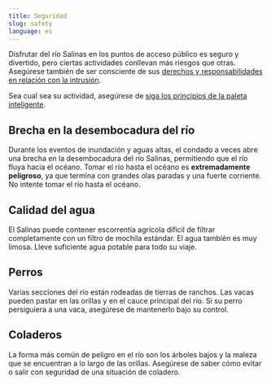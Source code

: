 ```yaml
---
title: Seguridad
slug: safety
language: es
---
```


Disfrutar del río Salinas en los puntos de acceso público es seguro y divertido, pero ciertas actividades conllevan más riesgos que otras. Asegúrese también de ser consciente de sus [derechos y responsabilidades en relación con la intrusión](/overview/tresspass).

Sea cual sea su actividad, asegúrese de
[siga los principios de la paleta inteligente](https://www.paddlewise.org/).

## Brecha en la desembocadura del río

Durante los eventos de inundación y aguas altas, el condado a veces abre una brecha en la desembocadura del río Salinas, permitiendo que el río fluya hacia el océano. Tomar el río hasta el océano es **extremadamente peligroso**, ya que termina con grandes olas paradas y una fuerte corriente. No intente tomar el río hasta el océano.

## Calidad del agua

El Salinas puede contener escorrentía agrícola difícil de filtrar completamente
con un filtro de mochila estándar.
El agua también es muy limosa. Lleve suficiente agua potable para todo su viaje.

## Perros

Varias secciones del río están rodeadas de tierras de ranchos. Las vacas pueden pastar en las orillas y en el cauce principal del río. Si su perro persiguiera a una vaca, asegúrese de mantenerlo bajo su control.

## Coladeros

La forma más común de peligro en el río son los árboles bajos y la maleza que se encuentran a lo largo de las orillas. Asegúrese de saber cómo evitar o salir con seguridad de una situación de coladero.
